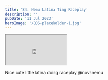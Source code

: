 ```yaml
---
title: '84. Nemu Latina Ting Raceplay'
description: ''
pubDate: '11 Jul 2023'
heroImage: '/QOS-placeholder-1.jpg'
---
```

<iframe src="https://drive.google.com/file/d/1cKMw7XJcUS7posEC_6ha4-_1zQ84Hxc1/preview" width="200" height="100" allow="autoplay" allowfullscreen="allowfullscreen"></iframe>

Nice cute little latina doing raceplay @novanemu